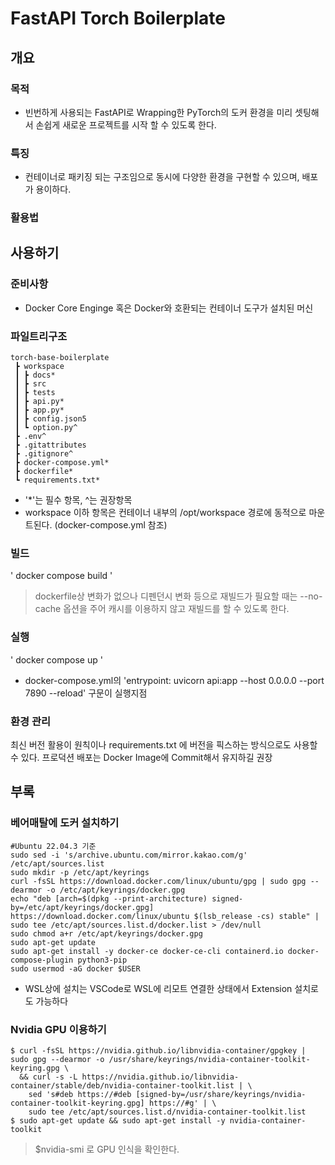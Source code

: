 # FastAPI Torch Boilerplate

## 개요

### 목적
* 빈번하게 사용되는 FastAPI로 Wrapping한 PyTorch의 도커 환경을 미리 셋팅해서 손쉽게 새로운 프로젝트를 시작 할 수 있도록 한다.

### 특징
* 컨테이너로 패키징 되는 구조임으로 동시에 다양한 환경을 구현할 수 있으며, 배포가 용이하다.

### 활용법

## 사용하기

### 준비사항
* Docker Core Enginge 혹은 Docker와 호환되는 컨테이너 도구가 설치된 머신

### 파일트리구조

```
torch-base-boilerplate
 ┣ workspace
 ┃ ┣ docs*
 ┃ ┣ src
 ┃ ┣ tests
 ┃ ┣ api.py*
 ┃ ┣ app.py*
 ┃ ┣ config.json5
 ┃ ┗ option.py^
 ┣ .env^
 ┣ .gitattributes
 ┣ .gitignore^
 ┣ docker-compose.yml*
 ┣ dockerfile*
 ┗ requirements.txt*
```
* '*'는 필수 항목, ^는 권장항목
* workspace 이하 항목은 컨테이너 내부의 /opt/workspace 경로에 동적으로 마운트된다. (docker-compose.yml 참조)

### 빌드
' docker compose build '
> dockerfile상 변화가 없으나 디펜던시 변화 등으로 재빌드가 필요할 때는 --no-cache 옵션을 주어 캐시를 이용하지 않고 재빌드를 할 수 있도록 한다.


### 실행
' docker compose up '
* docker-compose.yml의 'entrypoint: uvicorn api:app --host 0.0.0.0 --port 7890 --reload' 구문이 실행지점

### 환경 관리
최신 버전 활용이 원칙이나 requirements.txt 에 버전을 픽스하는 방식으로도 사용할 수 있다. 프로덕션 배포는 Docker Image에 Commit해서 유지하길 권장
  
## 부록
### 베어매탈에 도커 설치하기
```
#Ubuntu 22.04.3 기준
sudo sed -i 's/archive.ubuntu.com/mirror.kakao.com/g' /etc/apt/sources.list
sudo mkdir -p /etc/apt/keyrings
curl -fsSL https://download.docker.com/linux/ubuntu/gpg | sudo gpg --dearmor -o /etc/apt/keyrings/docker.gpg
echo "deb [arch=$(dpkg --print-architecture) signed-by=/etc/apt/keyrings/docker.gpg] https://download.docker.com/linux/ubuntu $(lsb_release -cs) stable" | sudo tee /etc/apt/sources.list.d/docker.list > /dev/null
sudo chmod a+r /etc/apt/keyrings/docker.gpg
sudo apt-get update
sudo apt-get install -y docker-ce docker-ce-cli containerd.io docker-compose-plugin python3-pip
sudo usermod -aG docker $USER
```
* WSL상에 설치는 VSCode로 WSL에 리모트 연결한 상태에서 Extension 설치로도 가능하다

### Nvidia GPU 이용하기
```
$ curl -fsSL https://nvidia.github.io/libnvidia-container/gpgkey | sudo gpg --dearmor -o /usr/share/keyrings/nvidia-container-toolkit-keyring.gpg \
  && curl -s -L https://nvidia.github.io/libnvidia-container/stable/deb/nvidia-container-toolkit.list | \
    sed 's#deb https://#deb [signed-by=/usr/share/keyrings/nvidia-container-toolkit-keyring.gpg] https://#g' | \
    sudo tee /etc/apt/sources.list.d/nvidia-container-toolkit.list
$ sudo apt-get update && sudo apt-get install -y nvidia-container-toolkit
```
> $nvidia-smi 로 GPU 인식을 확인한다.